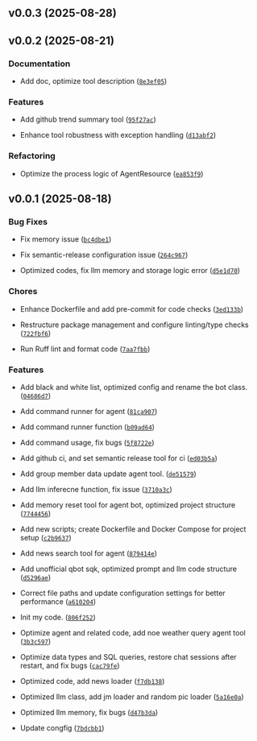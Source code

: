 <!-- version list -->

## v0.0.3 (2025-08-28)


## v0.0.2 (2025-08-21)

### Documentation

- Add doc, optimize tool description
  ([`8e3ef05`](https://github.com/tropical-algae/LQBot/commit/8e3ef05d0d99c64f466dc2a34fdbb8c7bbd05b3f))

### Features

- Add github trend summary tool
  ([`95f27ac`](https://github.com/tropical-algae/LQBot/commit/95f27ac0250bab2fb63c12947545aaa18f4b0bb3))

- Enhance tool robustness with exception handling
  ([`d13abf2`](https://github.com/tropical-algae/LQBot/commit/d13abf22ad7e1d9674c3d1e000bbbba319124b4c))

### Refactoring

- Optimize the process logic of AgentResource
  ([`ea853f9`](https://github.com/tropical-algae/LQBot/commit/ea853f94fb2722d16fc79d8f9f0ea78fed482d38))


## v0.0.1 (2025-08-18)

### Bug Fixes

- Fix memory issue
  ([`bc4dbe1`](https://github.com/tropical-algae/LQBot/commit/bc4dbe10722592e389f79a2ac3a76bf657061430))

- Fix semantic-release configuration issue
  ([`264c967`](https://github.com/tropical-algae/LQBot/commit/264c9670b6ead22e6e894902a53a812167bae00e))

- Optimized codes, fix llm memory and storage logic error
  ([`d5e1d70`](https://github.com/tropical-algae/LQBot/commit/d5e1d707a71ac5ff254beae462c7bebb61888a48))

### Chores

- Enhance Dockerfile and add pre-commit for code checks
  ([`3ed133b`](https://github.com/tropical-algae/LQBot/commit/3ed133ba046d06963c2b2277901286ca36dabac0))

- Restructure package management and configure linting/type checks
  ([`722fbf6`](https://github.com/tropical-algae/LQBot/commit/722fbf6c2f6f0c83cb5129718c6d8f2ea3a8dd2a))

- Run Ruff lint and format code
  ([`7aa7fbb`](https://github.com/tropical-algae/LQBot/commit/7aa7fbb0a5d353012d90f3805cec6526354eb9a9))

### Features

- Add black and white list, optimized config and rename the bot class.
  ([`04686d7`](https://github.com/tropical-algae/LQBot/commit/04686d7aabf6a8b47adcb631ff9c588cca7702d2))

- Add command runner for agent
  ([`81ca907`](https://github.com/tropical-algae/LQBot/commit/81ca9076dcfbf37176f8c9e4350e9c75ce599827))

- Add command runner function
  ([`b09ad64`](https://github.com/tropical-algae/LQBot/commit/b09ad64348cf816c323ce9fbe7bb867113a748e2))

- Add command usage, fix bugs
  ([`5f8722e`](https://github.com/tropical-algae/LQBot/commit/5f8722e977cdf31301cd934201f4ee84b07282d0))

- Add github ci, and set semantic release tool for ci
  ([`ed03b5a`](https://github.com/tropical-algae/LQBot/commit/ed03b5abecf9a98a63ed6f644289db3b7839bd63))

- Add group member data update agent tool.
  ([`de51579`](https://github.com/tropical-algae/LQBot/commit/de5157957e1936d7b8979e25cf5c7a6f80cb3ff2))

- Add llm inferecne function, fix issue
  ([`3710a3c`](https://github.com/tropical-algae/LQBot/commit/3710a3ca838e54fa97fa1abb23710e12b9b1f8e8))

- Add memory reset tool for agent bot, optimized project structure
  ([`7744456`](https://github.com/tropical-algae/LQBot/commit/774445653b1ceac049cfc3bdb796ef9cc9417e34))

- Add new scripts; create Dockerfile and Docker Compose for project setup
  ([`c2b9637`](https://github.com/tropical-algae/LQBot/commit/c2b96373777ecd1199609a37c516a6a06aef396e))

- Add news search tool for agent
  ([`879414e`](https://github.com/tropical-algae/LQBot/commit/879414e4eed0b5b291142dd5b3d734dbd3f850d7))

- Add unofficial qbot sqk, optimized prompt and llm code structure
  ([`d5296ae`](https://github.com/tropical-algae/LQBot/commit/d5296aed520caf0322e7a15d1918140918a70b5c))

- Correct file paths and update configuration settings for better performance
  ([`a610204`](https://github.com/tropical-algae/LQBot/commit/a6102049af58475316872a0b2d0c0ca2796b1648))

- Init my code.
  ([`806f252`](https://github.com/tropical-algae/LQBot/commit/806f2521949aeff62e35106d9f56184de7ae3213))

- Optimize agent and related code, add noe weather query agent tool
  ([`3b3c597`](https://github.com/tropical-algae/LQBot/commit/3b3c597ef234bed5da39699069610c5ed630385d))

- Optimize data types and SQL queries, restore chat sessions after restart, and fix bugs
  ([`cac79fe`](https://github.com/tropical-algae/LQBot/commit/cac79fe6b67509bb166d3323688ed26f78f4b304))

- Optimized code, add news loader
  ([`f7db138`](https://github.com/tropical-algae/LQBot/commit/f7db138e5c43caa6436e6af8dddd8744e958f953))

- Optimized llm class, add jm loader and random pic loader
  ([`5a16e0a`](https://github.com/tropical-algae/LQBot/commit/5a16e0aa21a2979e6ab686ef1c3464f07c8d4a3e))

- Optimized llm memory, fix bugs
  ([`d47b3da`](https://github.com/tropical-algae/LQBot/commit/d47b3da4544ed5966557467af56ffede13479e70))

- Update congfig
  ([`7bdcbb1`](https://github.com/tropical-algae/LQBot/commit/7bdcbb1dc8abf2b34d15e53da79058626cee0ee2))

